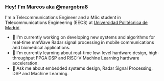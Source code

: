 ### Hey! I'm Marcos aka [@margobra8](https://me.marquitos.space)

I'm a Telecommunications Engineer and a MSc student in Telecommunications Engineering (EECS) at [Universidad Politécnica de Madrid](https://upm.es).

- 🔭 I'm currently working on developing new systems and algorithms for real-time mmWave Radar signal processing in mobile communications and biomedical applications.
- 🌱 I'm currently learning about real-time low-level hardware design, high-throughput FPGA DSP and RISC-V Machine Learning hardware acceleration.
- 💬 Ask me about embedded systems design, Radar Signal Processing, DSP and Machine Learning.
